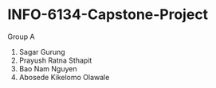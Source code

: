 # INFO-6134-Capstone-Project
Group A

1. Sagar Gurung
2. Prayush Ratna Sthapit
3. Bao Nam Nguyen
4. Abosede Kikelomo Olawale